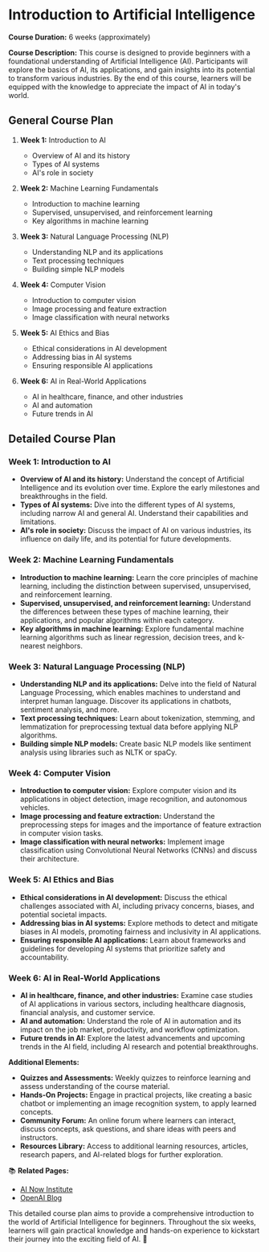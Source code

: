 # Introduction to Artificial Intelligence

**Course Duration:** 6 weeks (approximately)

**Course Description:**
This course is designed to provide beginners with a foundational understanding of Artificial Intelligence (AI). Participants will explore the basics of AI, its applications, and gain insights into its potential to transform various industries. By the end of this course, learners will be equipped with the knowledge to appreciate the impact of AI in today's world.

## General Course Plan

1. **Week 1:** Introduction to AI
   - Overview of AI and its history
   - Types of AI systems
   - AI's role in society

2. **Week 2:** Machine Learning Fundamentals
   - Introduction to machine learning
   - Supervised, unsupervised, and reinforcement learning
   - Key algorithms in machine learning

3. **Week 3:** Natural Language Processing (NLP)
   - Understanding NLP and its applications
   - Text processing techniques
   - Building simple NLP models

4. **Week 4:** Computer Vision
   - Introduction to computer vision
   - Image processing and feature extraction
   - Image classification with neural networks

5. **Week 5:** AI Ethics and Bias
   - Ethical considerations in AI development
   - Addressing bias in AI systems
   - Ensuring responsible AI applications

6. **Week 6:** AI in Real-World Applications
   - AI in healthcare, finance, and other industries
   - AI and automation
   - Future trends in AI

## Detailed Course Plan

### Week 1: Introduction to AI

- **Overview of AI and its history:** Understand the concept of Artificial Intelligence and its evolution over time. Explore the early milestones and breakthroughs in the field.
- **Types of AI systems:** Dive into the different types of AI systems, including narrow AI and general AI. Understand their capabilities and limitations.
- **AI's role in society:** Discuss the impact of AI on various industries, its influence on daily life, and its potential for future developments.

### Week 2: Machine Learning Fundamentals

- **Introduction to machine learning:** Learn the core principles of machine learning, including the distinction between supervised, unsupervised, and reinforcement learning.
- **Supervised, unsupervised, and reinforcement learning:** Understand the differences between these types of machine learning, their applications, and popular algorithms within each category.
- **Key algorithms in machine learning:** Explore fundamental machine learning algorithms such as linear regression, decision trees, and k-nearest neighbors.

### Week 3: Natural Language Processing (NLP)

- **Understanding NLP and its applications:** Delve into the field of Natural Language Processing, which enables machines to understand and interpret human language. Discover its applications in chatbots, sentiment analysis, and more.
- **Text processing techniques:** Learn about tokenization, stemming, and lemmatization for preprocessing textual data before applying NLP algorithms.
- **Building simple NLP models:** Create basic NLP models like sentiment analysis using libraries such as NLTK or spaCy.

### Week 4: Computer Vision

- **Introduction to computer vision:** Explore computer vision and its applications in object detection, image recognition, and autonomous vehicles.
- **Image processing and feature extraction:** Understand the preprocessing steps for images and the importance of feature extraction in computer vision tasks.
- **Image classification with neural networks:** Implement image classification using Convolutional Neural Networks (CNNs) and discuss their architecture.

### Week 5: AI Ethics and Bias

- **Ethical considerations in AI development:** Discuss the ethical challenges associated with AI, including privacy concerns, biases, and potential societal impacts.
- **Addressing bias in AI systems:** Explore methods to detect and mitigate biases in AI models, promoting fairness and inclusivity in AI applications.
- **Ensuring responsible AI applications:** Learn about frameworks and guidelines for developing AI systems that prioritize safety and accountability.

### Week 6: AI in Real-World Applications

- **AI in healthcare, finance, and other industries:** Examine case studies of AI applications in various sectors, including healthcare diagnosis, financial analysis, and customer service.
- **AI and automation:** Understand the role of AI in automation and its impact on the job market, productivity, and workflow optimization.
- **Future trends in AI:** Explore the latest advancements and upcoming trends in the AI field, including AI research and potential breakthroughs.

**Additional Elements:**

- **Quizzes and Assessments:** Weekly quizzes to reinforce learning and assess understanding of the course material.
- **Hands-On Projects:** Engage in practical projects, like creating a basic chatbot or implementing an image recognition system, to apply learned concepts.
- **Community Forum:** An online forum where learners can interact, discuss concepts, ask questions, and share ideas with peers and instructors.
- **Resources Library:** Access to additional learning resources, articles, research papers, and AI-related blogs for further exploration.

📚 **Related Pages:**

- [AI Now Institute](https://ainowinstitute.org/)
- [OpenAI Blog](https://openai.com/blog)

This detailed course plan aims to provide a comprehensive introduction to the world of Artificial Intelligence for beginners. Throughout the six weeks, learners will gain practical knowledge and hands-on experience to kickstart their journey into the exciting field of AI. 🚀
